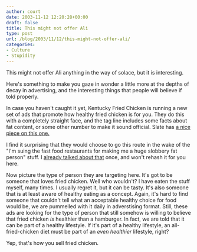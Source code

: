 ```yaml
---
author: court
date: 2003-11-12 12:20:28+00:00
draft: false
title: This might not offer Ali
type: post
url: /blog/2003/11/12/this-might-not-offer-ali/
categories:
- Culture
- Stupidity
---
```


This might not offer Ali anything in the way of solace, but it is interesting.

Here's something to make you gaze in wonder a little more at the depths of decay in advertising, and the interesting things that people will believe if told properly.

In case you haven't caught it yet, Kentucky Fried Chicken is running a new set of ads that promote how healthy fried chicken is for you.  They do this with a completely straight face, and the tag line includes some facts about fat content, or some other number to make it sound official.  Slate has [a nice piece on this one.](http://slate.msn.com/id/2090861/)

I find it surprising that they would choose to go this route in the wake of the "I'm suing the fast food restaurants for making me a huge slobbery fat person" stuff.  I [already talked about that](http://www.vallentyne.com/family/2003_09_01_archive.htm#106426178489178554) once, and won't rehash it for you here.

Now picture the type of person they are targeting here.  It's got to be someone that loves fried chicken.  Well who wouldn't?  I have eaten the stuff myself, many times.  I usually regret it, but it can be tasty.  It's also someone that is at least aware of healthy eating as a concept.  Again, it's hard to find someone that couldn't tell what an acceptable healthy choice for food would be, we are pummelled with it daily in adverstising format.  Still, these ads are looking for the type of person that still somehow is willing to believe that fried chicken _is_ healthier than a hamburger.  In fact, we are told that it can be part of a healthy lifestyle.  If it's part of a healthy lifestyle, an all-fried-chicken diet must be part of an _even healthier_ lifestyle, right?

Yep, that's how you sell fried chicken.
